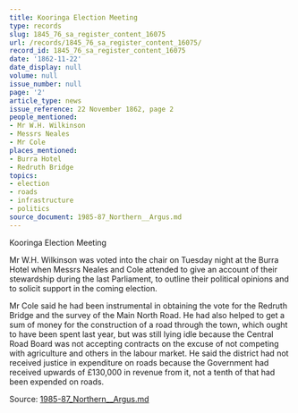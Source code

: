 ```yaml
---
title: Kooringa Election Meeting
type: records
slug: 1845_76_sa_register_content_16075
url: /records/1845_76_sa_register_content_16075/
record_id: 1845_76_sa_register_content_16075
date: '1862-11-22'
date_display: null
volume: null
issue_number: null
page: '2'
article_type: news
issue_reference: 22 November 1862, page 2
people_mentioned:
- Mr W.H. Wilkinson
- Messrs Neales
- Mr Cole
places_mentioned:
- Burra Hotel
- Redruth Bridge
topics:
- election
- roads
- infrastructure
- politics
source_document: 1985-87_Northern__Argus.md
---
```


Kooringa Election Meeting

Mr W.H. Wilkinson was voted into the chair on Tuesday night at the Burra Hotel when Messrs Neales and Cole attended to give an account of their stewardship during the last Parliament, to outline their political opinions and to solicit support in the coming election.

Mr Cole said he had been instrumental in obtaining the vote for the Redruth Bridge and the survey of the Main North Road.  He had also helped to get a sum of money for the construction of a road through the town, which ought to have been spent last year, but was still lying idle because the Central Road Board was not accepting contracts on the excuse of not competing with agriculture and others in the labour market.  He said the district had not received justice in expenditure on roads because the Government had received upwards of £130,000 in revenue from it, not a tenth of that had been expended on roads.

Source: [1985-87_Northern__Argus.md](/downloads/markdown/1985-87_Northern__Argus.md)
